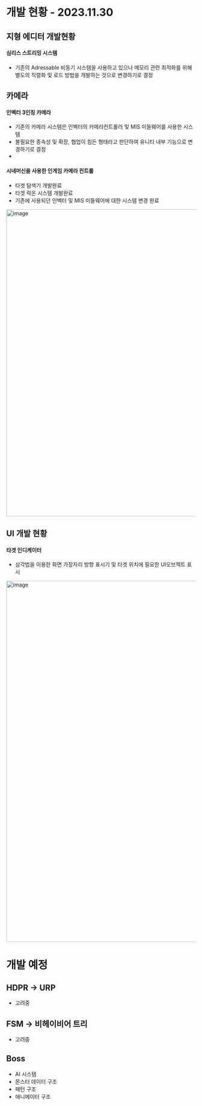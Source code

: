 # 개발 현황 - 2023.11.30

## 지형 에디터 개발현황

#### 심리스 스트리밍 시스템
- 기존의 Adressable 비동기 시스템을 사용하고 있으나 메모리 관련 최적화를 위해 별도의 직렬화 및 로드 방법을 개발하는 것으로 변경하기로 결정

## 카메라

#### 인벡터 3인칭 카메라
- 기존의 카메라 시스템은 인벡터의 카메라컨트롤러 및 MIS 미들웨어를 사용한 시스템
- 불필요한 종속성 및 확장, 협업이 힘든 형태라고 판단하여 유니티 내부 기능으로 변경하기로 결정
- 
#### 시네머신을 사용한 인게임 카메라 컨트롤
- 타겟 탐색기 개발완료
- 타겟 락온 시스템 개발완료
- 기존에 사용되던 인벡터 및 MIS 미들웨어에 대한 시스템 변경 완료
<img width="815" alt="image" src="https://github.com/PinTrees/ProjectL2_HDRP/assets/59812031/d5e2a453-6669-4d03-95e3-e22df4fe7e88">


## UI 개발 현황

#### 타겟 인디케이터
- 삼각법을 이용한 화면 가장자리 방향 표시기 및 타겟 위치에 필요한 UI오브젝트 표시
<img width="959" alt="image" src="https://github.com/PinTrees/ProjectL2_HDRP/assets/59812031/cdba3d47-8d53-4d60-895c-8ddac2871ded">


# 개발 예정
## HDPR -> URP
- 고려중
## FSM -> 비헤이비어 트리
- 고려중
## Boss
- AI 시스템
- 몬스터 데이터 구조
- 패턴 구조
- 애니메이터 구조
